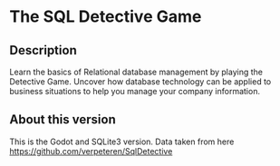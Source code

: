 # The SQL Detective Game
## Description
Learn the basics of Relational database management by playing the Detective Game. Uncover how database technology can be applied to business situations to help you manage your company information.

## About this version
This is the Godot and SQLite3 version. Data taken from here https://github.com/verpeteren/SqlDetective
